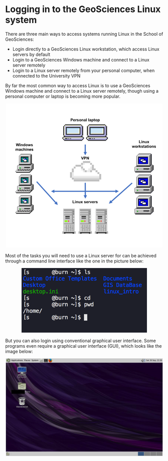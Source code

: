 # Logging in to the GeoSciences Linux system

There are three main ways to access systems running Linux in the School of GeoSciences:

- Login directly to a GeoSciences Linux workstation, which access Linux servers by default
- Login to a GeoSciences Windows machine and connect to a Linux server remotely
- Login to a Linux server remotely from your personal computer, when connected to the University VPN

By far the most common way to access Linux is to use a GeoSciences Windows machine and connect to a Linux server remotely, though using a personal computer or laptop is becoming more popular.

<center> <img src="img/net_struc.png" style="width: 500px;"/> </center>

Most of the tasks you will need to use a Linux server for can be achieved through a command line interface like the one in the picture below:

<center> <img src="img/cli.png" style="width: 400px;"/> </center>

But you can also login using conventional graphical user interface. Some programs even require a graphical user interface (GUI), which looks like the image below:

<center> <img src="img/gui.png" style="width: 500px;"/> </center>
